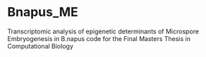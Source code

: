 # Bnapus_ME
Transcriptomic analysis of epigenetic determinants of Microspore Embryogenesis in B.napus code for the Final Masters Thesis in Computational Biology
